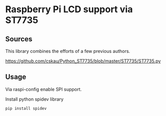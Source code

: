 # Raspberry Pi LCD support via ST7735

## Sources

This library combines the efforts of a few previous authors.

https://github.com/cskau/Python_ST7735/blob/master/ST7735/ST7735.py


## Usage

Via raspi-config enable SPI support.

Install python spidev library

```pip install spidev```

